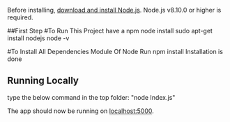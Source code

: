 Before installing, [download and install Node.js](https://nodejs.org/en/download/).
Node.js v8.10.0 or higher is required.

##First Step
#To Run This Project have a npm node install 
sudo apt-get install nodejs
node -v 

#To Install All Dependencies Module Of Node Run 
npm install
Installation is done

## Running Locally
type the below command in the top folder:
"node Index.js"

The app should now be running on [localhost:5000](http://localhost:5000/).
